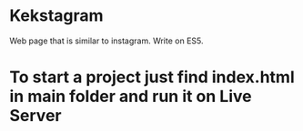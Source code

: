 # Kekstagram

Web page that is similar to instagram. Write on ES5. 

# To start a project just find index.html in main folder and run it on Live Server
